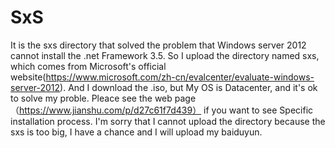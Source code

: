 # SxS
It is the sxs directory that solved the problem that Windows server 2012 cannot install the .net Framework 3.5.
So I upload the directory named sxs, which comes from Microsoft's official website(https://www.microsoft.com/zh-cn/evalcenter/evaluate-windows-server-2012).
And I download the .iso, but My OS is Datacenter, and it's ok to solve my proble. 
Pleace see the web page（https://www.jianshu.com/p/d27c61f7d439） if you want to see Specific installation process.
I'm sorry that I cannot upload the directory because the sxs is too big, I have a chance and I will upload my baiduyun.

